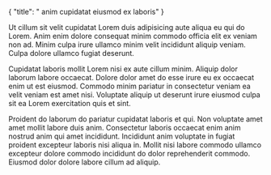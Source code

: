 {
  "title": " anim cupidatat eiusmod ex laboris"
}

Ut cillum sit velit cupidatat Lorem duis adipisicing aute aliqua eu qui do Lorem. Anim enim dolore consequat minim commodo officia elit ex veniam non ad. Minim culpa irure ullamco minim velit incididunt aliquip veniam. Culpa dolore ullamco fugiat deserunt.

Cupidatat laboris mollit Lorem nisi ex aute cillum minim. Aliquip dolor laborum labore occaecat. Dolore dolor amet do esse irure eu ex occaecat enim ut est eiusmod. Commodo minim pariatur in consectetur veniam ea velit veniam est amet nisi. Voluptate aliquip ut deserunt irure eiusmod culpa sit ea Lorem exercitation quis et sint.

Proident do laborum do pariatur cupidatat laboris et qui. Non voluptate amet amet mollit labore duis anim. Consectetur laboris occaecat enim anim nostrud anim qui amet incididunt. Incididunt anim voluptate in fugiat proident excepteur laboris nisi aliqua in. Mollit nisi labore commodo ullamco excepteur dolore commodo incididunt do dolor reprehenderit commodo. Eiusmod dolor dolore labore cillum ad aliquip.
